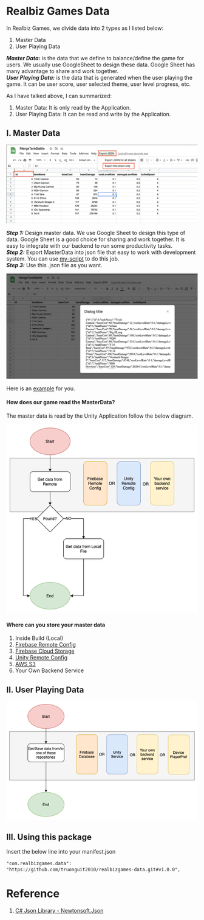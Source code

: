 # Realbiz Games Data
  
In Realbiz Games, we divide data into 2 types as I listed below:
1. Master Data
2. User Playing Data
  
***Master Data:*** is the data that we define to balance/define the game for users. We usually use GoogleSheet to design these data. Google Sheet has many advantage to share and work together.  
***User Playing Data:*** is the data that is generated when the user playing the game. It can be user score, user selected theme, user level progress, etc.
  
As I have talked above, I can summarized:
1. Master Data: It is only read by the Application.
2. User Playing Data: It can be read and write by the Application.


## I. Master Data
  
![Design Data with GoogleSheet](Tools~/Sample.png)

***Step 1:*** Design master data. We use Google Sheet to design this type of data. Google Sheet is a good choice for sharing and work together. It is easy to integrate with our backend to run some productivity tasks.  
***Step 2:*** Export MasterData into json file that easy to work with development system. You can use [my-script](Tools~/google_sheet_export_json_tool_script.js) to do this job.  
***Step 3:*** Use this .json file as you want.  
  
![Design Data with GoogleSheet](Tools~/Result.png)
  
Here is an [example](https://docs.google.com/spreadsheets/d/1UW6Xrvq8k1lkGMBbbfvy-Ej1XrUgG6QfEHn_7ZZOIB0/edit?usp=sharing) for you.
  
#### How does our game read the MasterData?
  
The master data is read by the Unity Application follow the below diagram.
  
![Read Master Data](Images~/RealBizGames_Analysis-_MasterData.png)

#### Where can you store your master data
1. Inside Build (Local)
2. [Firebase Remote Config](https://firebase.google.com/products/remote-config)
3. [Firebase Cloud Storage](https://firebase.google.com/docs/storage)
4. [Unity Remote Config](https://unity.com/remote-config)
5. [AWS S3](https://aws.amazon.com/s3/)
6. Your Own Backend Service

## II. User Playing Data

![Read Write User Playing Data](Images~/RealBizGames_Analysis-UserPlayingData.png)

## III. Using this package

Insert the below line into your manifest.json

```
"com.realbizgames.data": "https://github.com/truonguit2010/realbizgames-data.git#v1.0.0",
```
# Reference
1. [C# Json Library - Newtonsoft.Json](https://github.com/jilleJr/Newtonsoft.Json-for-Unity)
  
  

